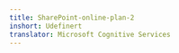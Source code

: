 ```yaml
---
title: SharePoint-online-plan-2
inshort: Udefinert
translator: Microsoft Cognitive Services
---
```




